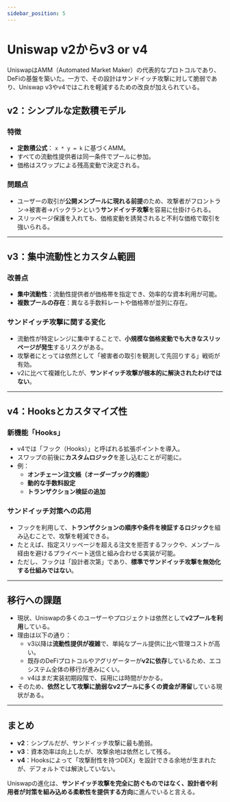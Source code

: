 ```yaml
---
sidebar_position: 5
---
```


# Uniswap v2からv3 or v4

UniswapはAMM（Automated Market Maker）の代表的なプロトコルであり、DeFiの基盤を築いた。一方で、その設計はサンドイッチ攻撃に対して脆弱であり、Uniswap v3やv4ではこれを軽減するための改良が加えられている。

## v2：シンプルな定数積モデル
### 特徴
- **定数積公式**： `x * y = k` に基づくAMM。  
- すべての流動性提供者は同一条件でプールに参加。  
- 価格はスワップによる残高変動で決定される。  

### 問題点
- ユーザーの取引が**公開メンプールに現れる前提**のため、攻撃者がフロントラン→被害者→バックランという**サンドイッチ攻撃**を容易に仕掛けられる。  
- スリッページ保護を入れても、価格変動を誘発されると不利な価格で取引を強いられる。  

---

## v3：集中流動性とカスタム範囲
### 改善点
- **集中流動性**：流動性提供者が価格帯を指定でき、効率的な資本利用が可能。  
- **複数プールの存在**：異なる手数料レートや価格帯が並列に存在。  

### サンドイッチ攻撃に関する変化
- 流動性が特定レンジに集中することで、**小規模な価格変動でも大きなスリッページが発生**するリスクがある。  
- 攻撃者にとっては依然として「被害者の取引を観測して先回りする」戦術が有効。  
- v2に比べて複雑化したが、**サンドイッチ攻撃が根本的に解決されたわけではない**。  

---

## v4：Hooksとカスタマイズ性
### 新機能「Hooks」
- v4では「フック（Hooks）」と呼ばれる拡張ポイントを導入。  
- スワップの前後に**カスタムロジック**を差し込むことが可能に。  
- 例：
  - **オンチェーン注文帳（オーダーブック的機能）**
  - **動的な手数料設定**
  - **トランザクション検証の追加**  

### サンドイッチ対策への応用
- フックを利用して、**トランザクションの順序や条件を検証するロジック**を組み込むことで、攻撃を軽減できる。  
- たとえば、指定スリッページを超える注文を拒否するフックや、メンプール経由を避けるプライベート送信と組み合わせる実装が可能。  
- ただし、フックは「設計者次第」であり、**標準でサンドイッチ攻撃を無効化する仕組みではない**。  

---

## 移行への課題
- 現状、Uniswapの多くのユーザーやプロジェクトは依然として**v2プールを利用**している。  
- 理由は以下の通り：  
  - v3以降は**流動性提供が複雑**で、単純なプール提供に比べ管理コストが高い。  
  - 既存のDeFiプロトコルやアグリゲーターが**v2に依存**しているため、エコシステム全体の移行が進みにくい。  
  - v4はまだ実装初期段階で、採用には時間がかかる。  
- そのため、**依然として攻撃に脆弱なv2プールに多くの資金が滞留**している現状がある。  

---

## まとめ
- **v2**：シンプルだが、サンドイッチ攻撃に最も脆弱。  
- **v3**：資本効率は向上したが、攻撃余地は依然として残る。  
- **v4**：Hooksによって「攻撃耐性を持つDEX」を設計できる余地が生まれたが、デフォルトでは解決していない。  

Uniswapの進化は、**サンドイッチ攻撃を完全に防ぐものではなく、設計者や利用者が対策を組み込める柔軟性を提供する方向**に進んでいると言える。